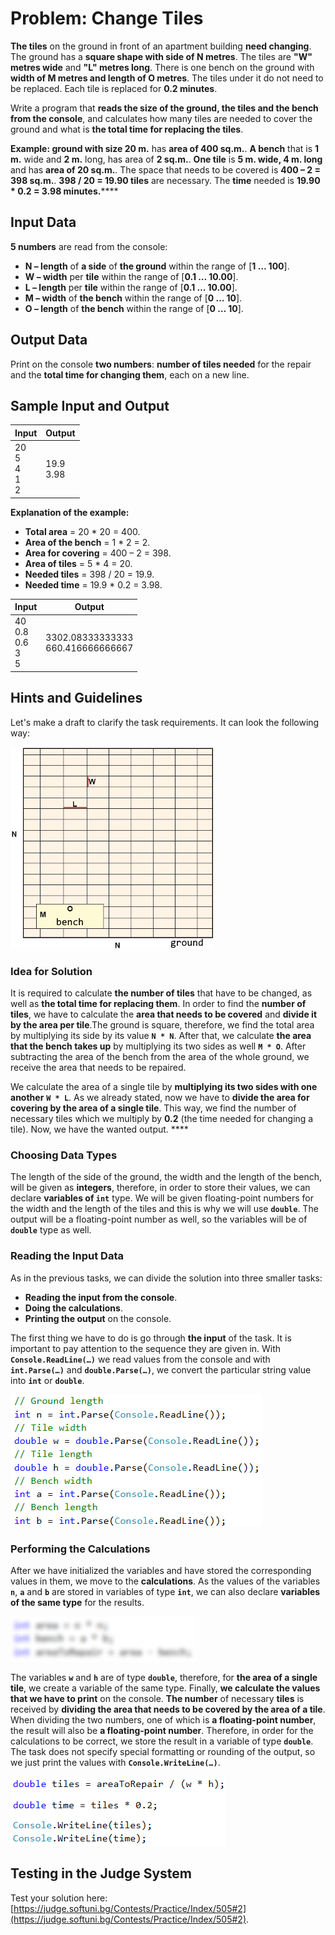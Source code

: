 # Problem: Change Tiles

**The tiles** on the ground in front of an apartment building **need changing**. The ground has a **square shape with side of N metres**. The tiles are **"W" metres wide** and **"L" metres long**. There is one bench on the ground with **width of M metres and length of O metres**. The tiles under it do not need to be replaced. Each tile is replaced for **0.2 minutes**.

Write a program that **reads the size of the ground, the tiles and the bench from the console**, and calculates how many tiles are needed to cover the ground and what is **the total time for replacing the tiles**. 

**Example: ground with size 20 m.** has **area of 400 sq.m.**. **A bench** that is **1 m.** wide and **2 m.** long, has area of **2 sq.m.**. **One tile** is **5 m. wide, 4 m. long** and has **area of 20 sq.m.**. The space that needs to be covered is **400 – 2 = 398 sq.m.**. **398 / 20 = 19.90 tiles** are necessary. The **time** needed is **19.90 * 0.2 = 3.98 minutes.******

## Input Data

**5 numbers** are read from the console: 

* **N – length** of **a side** of **the ground** within the range of [**1 … 100**].
* **W – width** per **tile** within the range of [**0.1 … 10.00**].
* **L – length** per **tile** within the range of [**0.1 … 10.00**].
* **М – width** of **the bench** within the range of [**0 … 10**].
* **О – length** of **the bench** within the range of [**0 … 10**].

## Output Data

Print on the console **two numbers**: **number of tiles needed** for the repair and the **total time for changing them**, each on a new line.

## Sample Input and Output

| Input        | Output    |
|---------------|------------|
|20<br>5<br>4<br>1<br>2|19.9<br>3.98| 

**Explanation of the example:**

* **Total area** = 20 \* 20 = 400.
* **Area of the bench** = 1 \* 2 = 2.
* **Area for covering** = 400 – 2 = 398.
* **Area of tiles** = 5 \* 4 = 20.
* **Needed tiles** = 398 \/ 20 = 19.9.
* **Needed time** = 19.9 \* 0.2 = 3.98.

| Input    | Output            |
|-----------|--------------------|
|40<br>0.8<br>0.6<br>3<br>5|3302.08333333333<br>660.416666666667| 

## Hints and Guidelines

Let's make a draft to clarify the task requirements. It can look the following way: 

![](/assets/chapter-2-2-images/03.Change-tiles-01.png)

### Idea for Solution

It is required to calculate **the number of tiles** that have to be changed, as well as **the total time for replacing them**. In order to find the **number of tiles**, we have to calculate the **area that needs to be covered** and **divide it by the area per tile**.The ground is square, therefore, we find the total area by multiplying its side by its value **`N * N`**. After that, we calculate **the area that the bench takes up** by multiplying its two sides as well **`M * O`**. After subtracting the area of the bench from the area of the whole ground, we receive the area that needs to be repaired.

We calculate the area of a single tile by **multiplying its two sides with one another** **`W * L`**. As we already stated, now we have to **divide the area for covering by the area of a single tile**. This way, we find the number of necessary tiles which we multiply by **0.2** (the time needed for changing a tile). Now, we have the wanted output. ****

### Choosing Data Types

The length of the side of the ground, the width and the length of the bench, will be given as **integers**, therefore, in order to store their values, we can declare **variables of `int`** type. We will be given floating-point numbers for the width and the length of the tiles and this is why we will use **`double`**. The output will be a floating-point number as well, so the variables will be of **`double`** type as well.

### Reading the Input Data

As in the previous tasks, we can divide the solution into three smaller tasks:
* **Reading the input from the console**.
* **Doing the calculations**.
* **Printing the output** on the console.

The first thing we have to do is go through **the input** of the task. It is important to pay attention to the sequence they are given in. With **`Console.ReadLine(…)`** we read values from the console and with **`int.Parse(…)`** and **`double.Parse(…)`**, we convert the particular string value into **`int`** or **`double`**.

![](/assets/chapter-2-2-images/03.Change-tiles-02.png)

### Performing the Calculations

After we have initialized the variables and have stored the corresponding values in them, we move to the **calculations**. As the values of the variables **`n`**, **`a`** and **`b`** are stored in variables of type **`int`**, we can also declare **variables of the same type** for the results. 

![](/assets/chapter-2-2-images/03.Change-tiles-03.png)

The variables **`w`** and  **`h`** are of type **`double`**, therefore, for **the area of a single tile**, we create a variable of the same type. Finally, **we calculate the values that we have to print** on the console. **The number** of necessary **tiles** is received by **dividing the area that needs to be covered by the area of a tile**. When dividing the two numbers, one of which is **a floating-point number**, the result will also be **a floating-point number**. Therefore, in order for the calculations to be correct, we store the result in a variable of type **`double`**. The task does not specify special formatting or rounding of the output, so we just print the values with **`Console.WriteLine(…)`**. 

![](/assets/chapter-2-2-images/03.Change-tiles-04.png)

## Testing in the Judge System

Test your solution here: [https://judge.softuni.bg/Contests/Practice/Index/505#2](https://judge.softuni.bg/Contests/Practice/Index/505#2).
